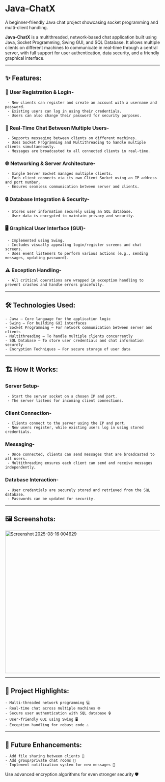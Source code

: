 # Java-ChatX
A beginner-friendly Java chat project showcasing socket programming and multi-client handling.

**Java-ChatX** is a multithreaded, network-based chat application built using Java, Socket Programming, Swing GUI, and SQL Database. It allows multiple clients on different machines to communicate in real-time through a central server, with full support for user authentication, data security, and a friendly graphical interface.

---

## ✨ Features:

  ### 📝 User Registration & Login-

     - New clients can register and create an account with a username and password.
     - Existing users can log in using their credentials.
     - Users can also change their password for security purposes.

  ### 💬 Real-Time Chat Between Multiple Users-

     - Supports messaging between clients on different machines.
     - Uses Socket Programming and Multithreading to handle multiple clients simultaneously.
     - Messages are broadcasted to all connected clients in real-time.

  ### 🌐 Networking & Server Architecture-

     - Single Server Socket manages multiple clients.
     - Each client connects via its own Client Socket using an IP address and port number.
     - Ensures seamless communication between server and clients.

  ### 🔒 Database Integration & Security-

     - Stores user information securely using an SQL database.
     - User data is encrypted to maintain privacy and security.

  ### 🖥️ Graphical User Interface (GUI)-

     - Implemented using Swing.
     - Includes visually appealing login/register screens and chat screens.
     - Uses event listeners to perform various actions (e.g., sending messages, updating password).

  ### ⚠️ Exception Handling-

     - All critical operations are wrapped in exception handling to prevent crashes and handle errors gracefully.

---

## 🛠️ Technologies Used:

    - Java – Core language for the application logic
    - Swing – For building GUI interfaces
    - Socket Programming – For network communication between server and clients
    - Multithreading – To handle multiple clients concurrently
    - SQL Database – To store user credentials and chat information securely
    - Encryption Techniques – For secure storage of user data

---

## 🏗️ How It Works:

   ### Server Setup-

     - Start the server socket on a chosen IP and port.
     - The server listens for incoming client connections.

   ### Client Connection-

     - Clients connect to the server using the IP and port.
     - New users register, while existing users log in using stored credentials.

   ### Messaging-

     - Once connected, clients can send messages that are broadcasted to all users.
     - Multithreading ensures each client can send and receive messages independently.

   ### Database Interaction-

     - User credentials are securely stored and retrieved from the SQL database.
     - Passwords can be updated for security.

---

## 🖼️ Screenshots:


   <img width="852" height="462" alt="Screenshot 2025-08-16 004629" src="https://github.com/user-attachments/assets/dbe68461-be9a-4ad1-8fd3-2290dc7784ad" />

---

## 🌟 Project Highlights:

    - Multi-threaded network programming 💻
    - Real-time chat across multiple machines 🌐
    - Secure user authentication with SQL database 🔒
    - User-friendly GUI using Swing 🖥️
    - Exception handling for robust code ⚠️

---

## 🚀 Future Enhancements:

    - Add file sharing between clients 📁
    - Add group/private chat rooms 👥
    - Implement notification system for new messages 🔔
   Use advanced encryption algorithms for even stronger security 🛡️


